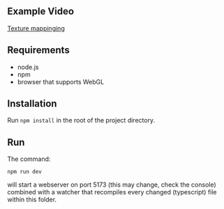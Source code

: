 ## Example Video

[Texture mappinging]( https://github.com/tarekakrout2021/Textures/blob/master/texture_mapping.mp4)

## Requirements

* node.js
* npm
* browser that supports WebGL


## Installation

Run `npm install` in the root of the project directory.


## Run

The command:

`npm run dev`

will start a webserver on port 5173 (this may change, check the console) combined with a watcher that recompiles every changed (typescript) file within this folder.

